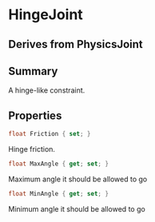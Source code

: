 # HingeJoint

## Derives from PhysicsJoint

## Summary

A hinge-like constraint.
## Properties

```c#
float Friction { set; } 
```
Hinge friction.
```c#
float MaxAngle { get; set; } 
```
Maximum angle it should be allowed to go
```c#
float MinAngle { get; set; } 
```
Minimum angle it should be allowed to go
